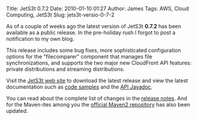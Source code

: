 Title: JetS3t 0.7.2
Date: 2010-01-10 01:27
Author: James
Tags: AWS, Cloud Computing, JetS3t
Slug: jets3t-versio-0-7-2

As of a couple of weeks ago the latest version of JetS3t **0.7.2** has
been available as a public release. In the pre-holiday rush I forgot to
post a notification to my own blog.

This release includes some bug fixes, more sophisticated configuration
options for the "filecomparer" component that manages file
synchronizations, and supports the two major new CloudFront API
features: private distributions and streaming distributions.

Visit the [JetS3t web site][] to download the latest release and view
the latest documentation such as [code samples][] and the [API
Javadoc][].

You can read about the complete list of changes in the [release
notes][]. And for the Maven-ites among you the [official Maven2
repository][] has also been updated.

  [JetS3t web site]: http://jets3t.s3.amazonaws.com/index.html
  [code samples]: http://jets3t.s3.amazonaws.com/toolkit/code-samples.html
  [API Javadoc]: http://jets3t.s3.amazonaws.com/api/index.html
  [release notes]: http://jets3t.s3.amazonaws.com/RELEASE_NOTES.txt
  [official Maven2 repository]: http://repo1.maven.org/maven2/net/java/dev/jets3t/jets3t/
